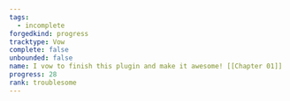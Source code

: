 ```yaml
---
tags:
  - incomplete
forgedkind: progress
tracktype: Vow
complete: false
unbounded: false
name: I vow to finish this plugin and make it awesome! [[Chapter 01]]
progress: 28
rank: troublesome
---
```


```forged-track

```
